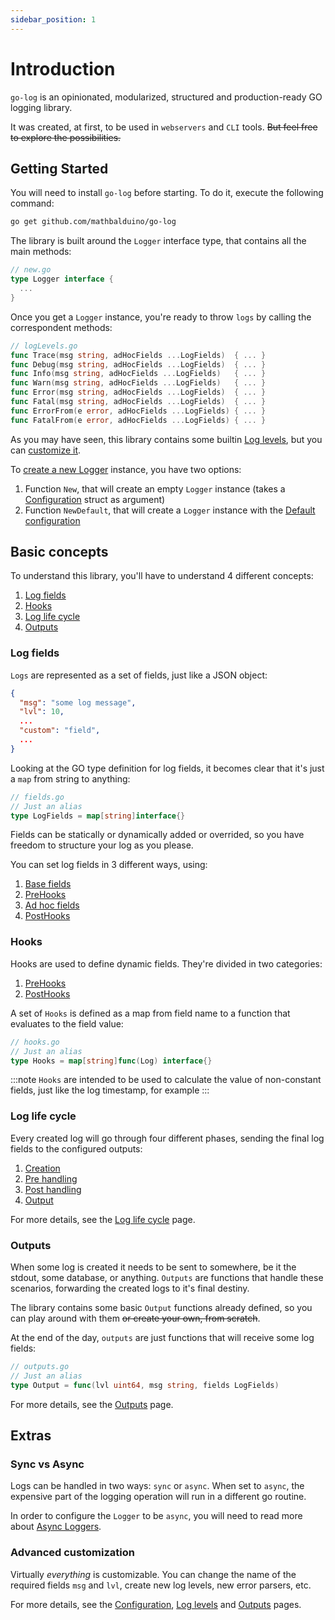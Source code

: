 ```yaml
---
sidebar_position: 1
---
```


# Introduction

`go-log` is an opinionated, modularized, structured and production-ready GO logging library. 

It was created, at first, to be used in `webservers` and `CLI` tools. ~~But feel free to explore the possibilities.~~

## Getting Started

You will need to install `go-log` before starting. To do it, execute the following command:

```sh
go get github.com/mathbalduino/go-log
```

The library is built around the `Logger` interface type, that contains all the main methods:

```go
// new.go
type Logger interface {
  ...
}
```

Once you get a `Logger` instance, you're ready to throw `logs` by calling the correspondent methods:

```go
// logLevels.go
func Trace(msg string, adHocFields ...LogFields)  { ... }
func Debug(msg string, adHocFields ...LogFields)  { ... }
func Info(msg string, adHocFields ...LogFields)   { ... }
func Warn(msg string, adHocFields ...LogFields)   { ... }
func Error(msg string, adHocFields ...LogFields)  { ... }
func Fatal(msg string, adHocFields ...LogFields)  { ... }
func ErrorFrom(e error, adHocFields ...LogFields) { ... }
func FatalFrom(e error, adHocFields ...LogFields) { ... }
```

As you may have seen, this library contains some builtin [Log levels](basic-concepts/log_levels.md), but you can [customize it](basic-concepts/log_levels.md#extending-the-log-levels).

To [create a new Logger](basic-concepts/logger_creation.md) instance, you have two options:
1. Function `New`, that will create an empty `Logger` instance (takes a [Configuration](basic-concepts/configuration.md) struct as argument)
2. Function `NewDefault`, that will create a `Logger` instance with the [Default configuration](basic-concepts/configuration.md#default-configuration)

## Basic concepts

To understand this library, you'll have to understand 4 different concepts: 
1. [Log fields](#log-fields)
2. [Hooks](#hooks)
3. [Log life cycle](#log-life-cycle)
4. [Outputs](#outputs)

### Log fields

`Logs` are represented as a set of fields, just like a JSON object:

```json
{
  "msg": "some log message",
  "lvl": 10,
  ...
  "custom": "field",
  ...
}
```

Looking at the GO type definition for log fields, it becomes clear that it's just a `map` from string to anything:

```go
// fields.go
// Just an alias
type LogFields = map[string]interface{}
```

Fields can be statically or dynamically added or overrided, so you have freedom to structure your log as you please.

You can set log fields in 3 different ways, using:

1. [Base fields](basic-concepts/base_fields.md)
2. [PreHooks](basic-concepts/pre_hooks.md)
3. [Ad hoc fields](basic-concepts/adhoc_fields.md)
4. [PostHooks](basic-concepts/post_hooks.md)

### Hooks

Hooks are used to define dynamic fields. They're divided in two categories:
1. [PreHooks](basic-concepts/pre_hooks.md)
2. [PostHooks](basic-concepts/post_hooks.md)

A set of `Hooks` is defined as a map from field name to a function that evaluates to the field value:
```go
// hooks.go
// Just an alias
type Hooks = map[string]func(Log) interface{}
```

:::note
`Hooks` are intended to be used to calculate the value of non-constant fields, just like the log timestamp, for example
:::

### Log life cycle

Every created log will go through four different phases, sending the final log fields to the configured outputs:

1. [Creation](basic-concepts/life_cycle.md#sync-phase-1-creation)
2. [Pre handling](basic-concepts/life_cycle.md#sync-phase-2-pre-handling)
3. [Post handling](basic-concepts/life_cycle.md#async-phase-3-post-handling)
4. [Output](basic-concepts/life_cycle.md#async-phase-4-output)

For more details, see the [Log life cycle](basic-concepts/life_cycle.md) page.

### Outputs

When some log is created it needs to be sent to somewhere, be it the stdout, some database, or anything. `Outputs` are functions that handle these scenarios, forwarding the created logs to it's final destiny.

The library contains some basic `Output` functions already defined, so you can play around with them ~~or create your own, from scratch~~.

At the end of the day, `outputs` are just functions that will receive some log fields:
```go
// outputs.go
// Just an alias
type Output = func(lvl uint64, msg string, fields LogFields)
```

For more details, see the [Outputs](basic-concepts/outputs.md) page.

## Extras

### Sync vs Async

Logs can be handled in two ways: `sync` or `async`. When set to `async`, the expensive part of the logging operation will run in a different go routine.

In order to configure the `Logger` to be `async`, you will need to read more about [Async Loggers](basic-concepts/async_logger.md).

### Advanced customization

Virtually _everything_ is customizable. You can change the name of the required fields `msg` and `lvl`, create new log levels, new error parsers, etc.

For more details, see the [Configuration](basic-concepts/configuration.md), [Log levels](basic-concepts/log_levels.md) and [Outputs](basic-concepts/outputs.md) pages.
